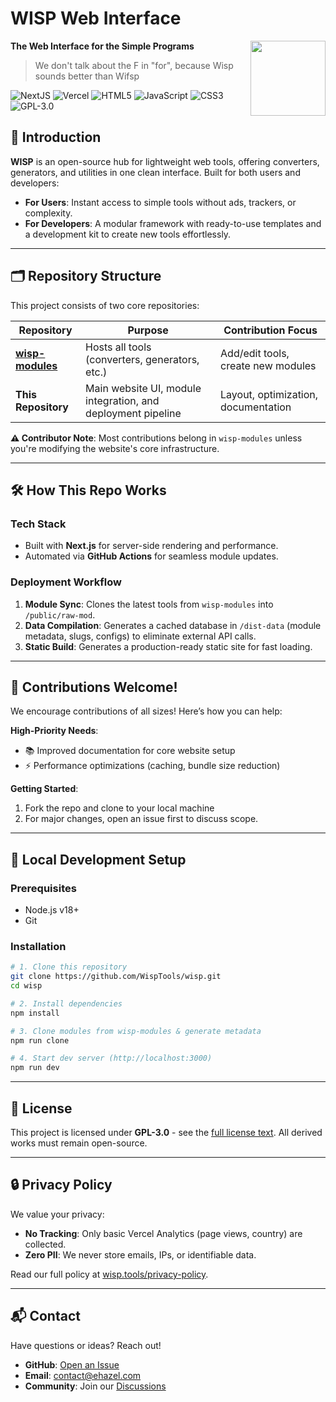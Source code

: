 # WISP Web Interface

> <img src="https://www.wisp.tools/assets/favicon/favicon.svg" align="right" width="120px" />

**The Web Interface for the Simple Programs**

> We don't talk about the F in "for", because Wisp sounds better than Wifsp

![NextJS](https://img.shields.io/badge/next%20js-000000?style=for-the-badge&logo=nextdotjs&logoColor=white)
![Vercel](https://img.shields.io/badge/Vercel-000000?style=for-the-badge&logo=vercel&logoColor=white)
![HTML5](https://img.shields.io/badge/HTML5-E34F26?style=for-the-badge&logo=html5&logoColor=white)
![JavaScript](https://img.shields.io/badge/JavaScript-323330?style=for-the-badge&logo=javascript&logoColor=F7DF1E)
![CSS3](https://img.shields.io/badge/CSS3-1572B6?style=for-the-badge&logo=css3&logoColor=white)
![GPL-3.0](https://img.shields.io/badge/GPL--3.0-red?style=for-the-badge)

## 🌟 Introduction

**WISP** is an open-source hub for lightweight web tools, offering converters, generators, and utilities in one clean interface. Built for both users and developers:

- **For Users**: Instant access to simple tools without ads, trackers, or complexity.
- **For Developers**: A modular framework with ready-to-use templates and a development kit to create new tools effortlessly.

---

## 🗂 Repository Structure

This project consists of two core repositories:

| Repository                                                    | Purpose                                                      | Contribution Focus                  |
| ------------------------------------------------------------- | ------------------------------------------------------------ | ----------------------------------- |
| **[wisp-modules](https://github.com/WispTools/wisp-modules)** | Hosts all tools (converters, generators, etc.)               | Add/edit tools, create new modules  |
| **This Repository**                                           | Main website UI, module integration, and deployment pipeline | Layout, optimization, documentation |

**⚠️ Contributor Note**: Most contributions belong in `wisp-modules` unless you're modifying the website's core infrastructure.

---

## 🛠 How This Repo Works

### Tech Stack

- Built with **Next.js** for server-side rendering and performance.
- Automated via **GitHub Actions** for seamless module updates.

### Deployment Workflow

1. **Module Sync**: Clones the latest tools from `wisp-modules` into `/public/raw-mod`.
2. **Data Compilation**: Generates a cached database in `/dist-data` (module metadata, slugs, configs) to eliminate external API calls.
3. **Static Build**: Generates a production-ready static site for fast loading.

---

## 🤝 Contributions Welcome!

We encourage contributions of all sizes! Here’s how you can help:

**High-Priority Needs**:

- 📚 Improved documentation for core website setup
- ⚡ Performance optimizations (caching, bundle size reduction)

**Getting Started**:

1. Fork the repo and clone to your local machine
2. For major changes, open an issue first to discuss scope.

---

## 🚀 Local Development Setup

### Prerequisites

- Node.js v18+
- Git

### Installation

```bash
# 1. Clone this repository
git clone https://github.com/WispTools/wisp.git
cd wisp

# 2. Install dependencies
npm install

# 3. Clone modules from wisp-modules & generate metadata
npm run clone

# 4. Start dev server (http://localhost:3000)
npm run dev
```

---

## 📜 License

This project is licensed under **GPL-3.0** - see the [full license text](https://www.gnu.org/licenses/gpl-3.0.en.html). All derived works must remain open-source.

---

## 🔒 Privacy Policy

We value your privacy:

- **No Tracking**: Only basic Vercel Analytics (page views, country) are collected.
- **Zero PII**: We never store emails, IPs, or identifiable data.

Read our full policy at [wisp.tools/privacy-policy](https://wisp.tools/privacy-policy).

---

## 📬 Contact

Have questions or ideas? Reach out!

- **GitHub**: [Open an Issue](https://github.com/WispTools/wisp/issues)
- **Email**: [contact@ehazel.com](mailto:contact@ehazel.com)
- **Community**: Join our [Discussions](https://github.com/WispTools/wisp/discussions)
